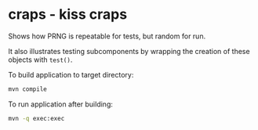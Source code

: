 # craps - kiss craps 

Shows how PRNG is repeatable for tests, but random for run.

It also illustrates testing subcomponents by wrapping the
creation of these objects with `test()`.

To build application to target directory:

```sh
mvn compile
```

To run application after building:

```sh
mvn -q exec:exec
```


